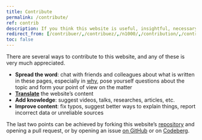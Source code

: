 ```yaml
---
title: Contribute
permalink: /contribute/
ref: contrib
description: If you think this website is useful, insightful, necessary and/or important, you should consider contributing to make it even better!
redirect_from: [/contribuer/,/contribuez/,/n1000/,/contribution/,/contribution-guide/,/contrib/,/l1000/,/l-1000/,/l-1000/,/level05/,/level-1000/,/level1000/]
toc: false
---
```

There are several ways to contribute to this website, and any of these is very much appreciated.

- **Spread the word**: chat with friends and colleagues about what is written in these pages, especially in [why](/why 'Why'), pose yourself questions about the topic and form your point of view on the matter
- [**Translate**](/l10n 'Localization page') the website’s content
- **Add knowledge**: suggest videos, talks, researches, articles, etc.
- **Improve content**: fix typos, suggest better ways to explain things, report incorrect data or unreliable sources

The last two points can be achieved by forking this website’s [repository](https://codeberg.org/tommi/quitsocialmedia.club 'quitsocialmedia.club source code on GitHub') and opening a pull request, or by opening an issue [on GitHub](https://github.com/xplosionmind/quitsocialmedia.club/issues 'quitsocialmedia.club repository issues on GitHub') or on [Codeberg](https://codeberg.org/tommi/quitsocialmedia.club/issues 'Issues for quitsocialmedia.club repository on Codeberg').
